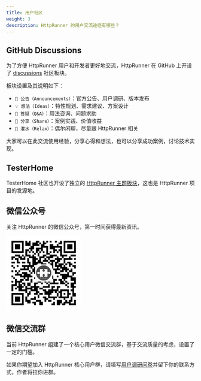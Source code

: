 ```yaml
---
title: 用户社区
weight: 3
description: HttpRunner 的用户交流途径有哪些？
---
```


## GitHub Discussions

为了方便 HttpRunner 用户和开发者更好地交流，HttpRunner 在 GitHub 上开设了 [discussions] 社区板块。

板块设置及其说明如下：

- `📣 公告（Announcements）`：官方公告、用户调研、版本发布
- `💡 想法（Ideas）`：特性规划、需求建议、方案设计
- `🙏 答疑（Q&A）`：用法咨询、问题求助
- `💌 分享（Share）`：案例实践、价值收益
- `💬 灌水（Relax）`：偶尔闲聊，尽量跟 HttpRunner 相关

大家可以在此交流使用经验，分享心得和想法，也可以分享成功案例，讨论技术实现。

## TesterHome

TesterHome 社区也开设了独立的 [HttpRunner 主题板块]，这也是 HttpRunner 项目的发源地。

## 微信公众号

关注 HttpRunner 的微信公众号，第一时间获得最新资讯。

<img src="/image/qrcode.jpg" alt="HttpRunner" width="200">

## 微信交流群

当前 HttpRunner 组建了一个核心用户微信交流群，基于交流质量的考虑，设置了一定的门槛。

如果你期望加入 HttpRunner 核心用户群，请填写[用户调研问卷][survey]并留下你的联系方式，作者将拉你进群。


[discussions]: https://github.com/httprunner/httprunner/discussions
[HttpRunner 主题板块]: https://testerhome.com/topics/node138
[survey]: /blog/user-survey/
